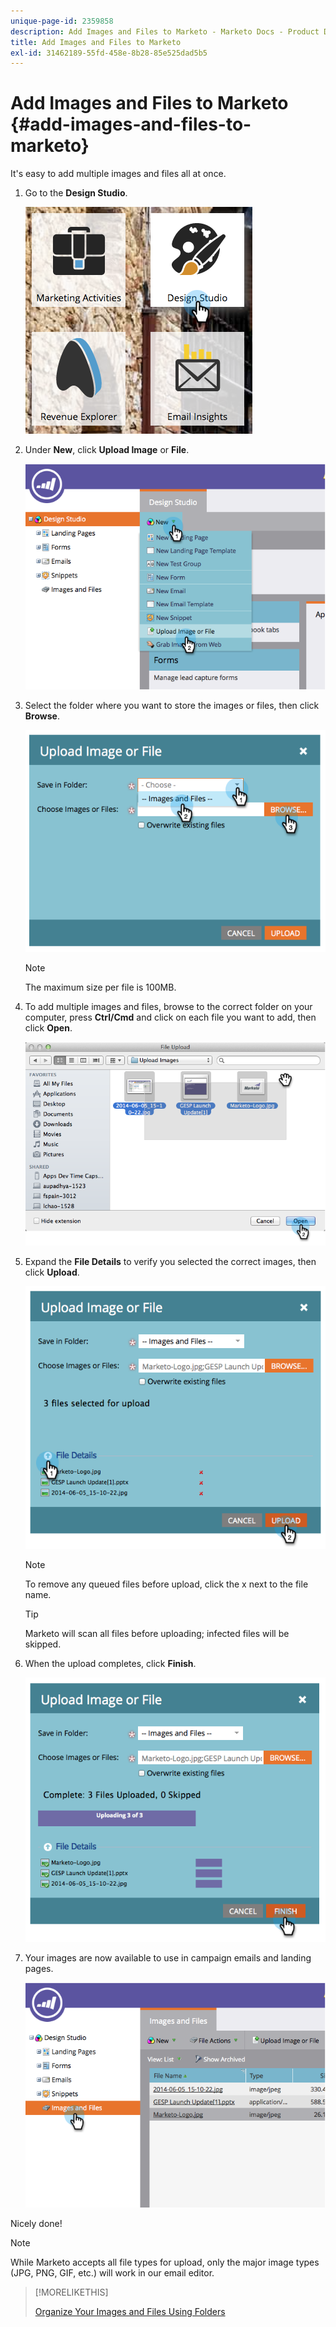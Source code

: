 ```yaml
---
unique-page-id: 2359858
description: Add Images and Files to Marketo - Marketo Docs - Product Documentation
title: Add Images and Files to Marketo
exl-id: 31462189-55fd-458e-8b28-85e525dad5b5
---
```

# Add Images and Files to Marketo {#add-images-and-files-to-marketo}

It's easy to add multiple images and files all at once.

1. Go to the **Design Studio**.

   ![](assets/designstudio.png)

1. Under **New**, click **Upload Image** or **File**.

   ![](assets/image2014-9-15-18-3a5-3a33.png)

1. Select the folder where you want to store the images or files, then click **Browse**.

   ![](assets/image2014-9-15-18-3a6-3a21.png)

   >[!NOTE]
   >
   >The maximum size per file is 100MB.

1. To add multiple images and files, browse to the correct folder on your computer, press **Ctrl/Cmd** and click on each file you want to add, then click **Open**.

   ![](assets/image2014-9-15-18-3a6-3a58.png)

1. Expand the **File Details** to verify you selected the correct images, then click **Upload**.

   ![](assets/image2014-9-15-18-3a7-3a22.png)

   >[!NOTE]
   >
   >To remove any queued files before upload, click the x next to the file name.

   >[!TIP]
   >
   >Marketo will scan all files before uploading; infected files will be skipped.

1. When the upload completes, click **Finish**.

   ![](assets/image2014-9-15-18-3a8-3a34.png)

1. Your images are now available to use in campaign emails and landing pages.

   ![](assets/image2014-9-15-18-3a8-3a45.png)

Nicely done!

>[!NOTE]
>
>While Marketo accepts all file types for upload, only the major image types (JPG, PNG, GIF, etc.) will work in our email editor.

>[!MORELIKETHIS]
>
>[Organize Your Images and Files Using Folders](/help/marketo/product-docs/demand-generation/images-and-files/organize-your-images-and-files-using-folders.md)
